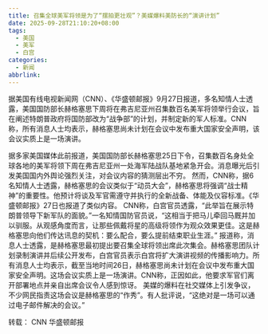 ```yaml
---
title: 召集全球美军将领是为了“摆拍更壮观”？美媒爆料美防长的“演讲计划”
date: 2025-09-28T21:10:20+08:00
tags:
  - 美国
  - 美军
  - 白宫
categories:
  - 新闻
abbrlink:
---
```


据美国有线电视新闻网（CNN）、《华盛顿邮报》9月27日报道，多名知情人士透露，美国国防部长赫格塞思下周将在弗吉尼亚州召集数百名美军将领举行会议，旨在阐述特朗普政府将国防部改为“战争部”的计划，并制定新的军人标准。CNN称，所有消息人士均表示，赫格塞思尚未计划在会议中发布重大国家安全声明，该会议实质上是一场演讲。

据多家美国媒体此前报道，美国国防部长赫格塞思25日下令，召集数百名身处全球各地的美军将领下周在弗吉尼亚州一处海军陆战队基地紧急开会。消息曝光后引发美国国内外舆论强烈关注，对会议内容的猜测层出不穷。
然而，CNN称，据6名知情人士透露，赫格塞思的会议类似于“动员大会”，赫格塞思将强调“战士精神”的重要性。他预计将谈及军官需遵守并执行的全新战备、体能及仪容标准。《华盛顿邮报》27日也报道了类似内容。
CNN称，白宫官员透露，“此举旨在展示特朗普领导下新军队的面貌。”一名知情国防官员说，“这相当于把马儿牵回马厩并加以驯服。从观感角度而言，让那些佩戴将星的高级将领作为观众效果更佳。这是赫格塞思向他们传达讯息的契机：要么配合，要么提前结束职业生涯。”
报道称，消息人士透露，是赫格塞思最初提出要召集全球将领出席此次集会。赫格塞思团队计划录制演讲并后续公开发布，白宫官员表示白宫将扩大演讲视频的传播影响力。所有消息人士均表示，截至当地时间26日，赫格塞思尚未计划在会议中发布重大国家安全声明。这场会议实质上是一场演讲。CNN称，正因如此，他要求军官们离开部署地点并亲自出席会议令人感到惊讶。
美媒的爆料在社交媒体上引发争议，不少网民指责这场会议是赫格塞思的“作秀”。有人批评说，“这绝对是一场可以通过电子邮件解决的会议。”

转载： CNN 华盛顿邮报
